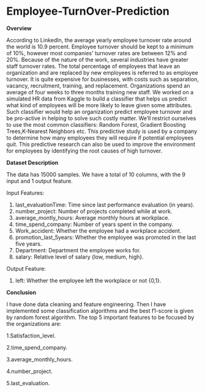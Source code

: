 # Employee-TurnOver-Prediction

**Overview**

According to LinkedIn, the average yearly employee turnover rate around the world is 10.9 percent. Employee turnover should be kept to a minimum of 10%, however most companies' turnover rates are between 12% and 20%. Because of the nature of the work, several industries have greater staff turnover rates. The total percentage of employees that leave an organization and are replaced by new employees is referred to as employee turnover. It is quite expensive for businesses, with costs such as separation, vacancy, recruitment, training, and replacement. Organizations spend an average of four weeks to three months training new staff. We worked on a simulated HR data from Kaggle to build a classifier that helps us predict what kind of employees will be more likely to leave given some attributes. Such classifier would help an organization predict employee turnover and be pro-active in helping to solve such costly matter. We’ll restrict ourselves to use the most common classifiers: Random Forest, Gradient Boosting Trees,K-Nearest Neighbors etc. This predictive study is used by a company to determine how many employees they will require if potential employees quit. This predictive research can also be used to improve the environment for employees by identifying the root causes of high turnover.

**Dataset Description**

The data has 15000 samples. We have a total of 10 columns,
with the 9 input and 1 output feature.

Input Features:
1. last_evaluationTime: Time since last performance evaluation (in years).
2. number_project: Number of projects completed while at
work.
3. average_montly_hours: Average monthly hours at workplace.
4. time_spend_company: Number of years spent in the company.
5. Work_accident: Whether the employee had a workplace
accident.
6. promotion_last_5years: Whether the employee was promoted in the last five years.
7. Department: Department the employee works for.
8. salary: Relative level of salary {low, medium, high}.

Output Feature:
1. left: Whether the employee left the workplace or not
{0,1}.

**Conclusion**

I have done data cleaning and feature engineering. Then I have implemented some classification algorithms and the best f1-score is given by random forest algorithm. The top 5 important features to be focused by the organizations are:

1.Satisfaction_level.

2.time_spend_company.

3.average_monthly_hours.

4.number_project.

5.last_evaluation.
